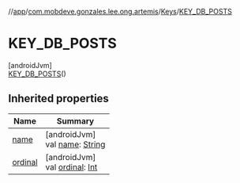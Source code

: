 //[app](../../../../index.md)/[com.mobdeve.gonzales.lee.ong.artemis](../../index.md)/[Keys](../index.md)/[KEY_DB_POSTS](index.md)

# KEY_DB_POSTS

[androidJvm]\
[KEY_DB_POSTS](index.md)()

## Inherited properties

| Name | Summary |
|---|---|
| [name](name.md) | [androidJvm]<br>val [name](name.md): [String](https://kotlinlang.org/api/latest/jvm/stdlib/kotlin/-string/index.html) |
| [ordinal](ordinal.md) | [androidJvm]<br>val [ordinal](ordinal.md): [Int](https://kotlinlang.org/api/latest/jvm/stdlib/kotlin/-int/index.html) |
